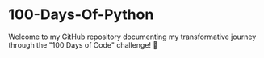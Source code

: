# 100-Days-Of-Python
Welcome to my GitHub repository documenting my transformative journey through the "100 Days of Code" challenge! 🚀
